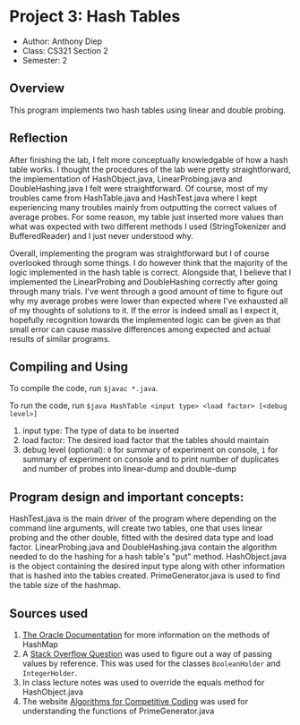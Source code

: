 # Project 3: Hash Tables
- Author: Anthony Diep
- Class: CS321 Section 2
- Semester: 2

## Overview
This program implements two hash tables using linear and double probing.

## Reflection
After finishing the lab, I felt more conceptually knowledgable of how a hash table works. I thought the procedures of the lab were pretty straightforward, the implementation of HashObject.java, LinearProbing.java and DoubleHashing.java I felt were straightforward. Of course, most of my troubles came from HashTable.java and HashTest.java where I kept experiencing many troubles mainly from outputting the correct values of average probes. For some reason, my table just inserted more values than what was expected with two different methods I used (StringTokenizer and BufferedReader) and I just never understood why. 

Overall, implementing the program was straightforward but I of course overlooked through some things. I do however think that the majority of the logic implemented in the hash table is correct. Alongside that, I believe that I implemented the LinearProbing and DoubleHashing correctly after going through many trials. I've went through a good amount of time to figure out why my average probes were lower than expected where I've exhausted all of my thoughts of solutions to it. If the error is indeed small as I expect it, hopefully recognition towards the implemented logic can be given as that small error can cause massive differences among expected and actual results of similar programs.

## Compiling and Using
To compile the code, run `$javac *.java`.


To run the code, run `$java HashTable <input type> <load factor> [<debug level>]`
1. input type: The type of data to be inserted
2. load factor: The desired load factor that the tables should maintain
3. debug level (optional): `0` for summary of experiment on console, `1` for summary of experiment on console and to print number of duplicates and number of probes into linear-dump and double-dump
    
## Program design and important concepts:
HashTest.java is the main driver of the program where depending on the command line arguments, will create two tables, one that uses linear probing and the other double, fitted with the desired data type and load factor. LinearProbing.java and DoubleHashing.java contain the algorithm needed to do the hashing for a hash table's "put" method. HashObject.java is the object containing the desired input type along with other information that is hashed into the tables created. PrimeGenerator.java is used to find the table size of the hashmap.
  
## Sources used
1. [The Oracle Documentation]( https://docs.oracle.com/javase/8/docs/api/java/util/HashMap.htm) for more information on the methods of HashMap
2. A [Stack Overflow Question](https://stackoverflow.com/questions/20647969/change-boolean-values) was used to figure out a way of passing values by reference. This was used for the classes `BooleanHolder` and `IntegerHolder`.
3. In class lecture notes was used to override the equals method for HashObject.java
4. The website [Algorithms for Competitive Coding](https://cp-algorithms.web.app/algebra/primality_tests.html) was used for understanding the functions of PrimeGenerator.java


  
  
